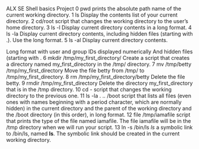 ALX SE Shell basics Project
0 pwd prints the absolute path name of the current working directory.
1 ls Display the contents list of your current directory. 
2 cd/root script that changes the working directory to the user’s home directory.
3 ls -l Display current directory contents in a long format.
4 ls -la Display current directory contents, including hidden files (starting with .). Use the long format.
5 ls -al Display current directory contents.

Long format
with user and group IDs displayed numerically
And hidden files (starting with .
6 mkdir /tmp/my_first_directory/ Create a script that creates a directory named my_first_directory in the /tmp/ directory.
7 mv /tmp/betty /tmp/my_first_directory Move the file betty from /tmp/ to /tmp/my_first_directory.
8 rm /tmp/my_first_directory/betty Delete the file betty.
9 rmdir /tmp/my_first_directory Delete the directory my_first_directory that is in the /tmp directory.
10 cd - script that changes the working directory to the previous one.
11 ls -la . .. /boot script that lists all files (even ones with names beginning with a period character, which are normally hidden) in the current directory and the parent of the working directory and the /boot directory (in this order), in long format.
12  file /tmp/iamafile script that prints the type of the file named iamafile. The file iamafile will be in the /tmp directory when we will run your script.
13 ln -s /bin/ls _ls_ a symbolic link to /bin/ls, named __ls__. The symbolic link should be created in the current working directory.

